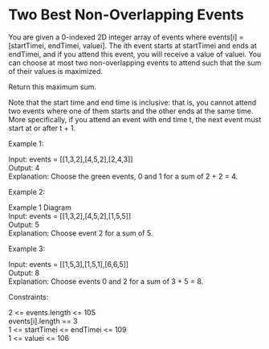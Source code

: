 # Two Best Non-Overlapping Events

You are given a 0-indexed 2D integer array of events where events[i] = [startTimei, endTimei, valuei]. The ith event starts at startTimei and ends at endTimei, and if you attend this event, you will receive a value of valuei. You can choose at most two non-overlapping events to attend such that the sum of their values is maximized.

Return this maximum sum.

Note that the start time and end time is inclusive: that is, you cannot attend two events where one of them starts and the other ends at the same time. More specifically, if you attend an event with end time t, the next event must start at or after t + 1.

Example 1:


Input: events = [[1,3,2],[4,5,2],[2,4,3]]\
Output: 4\
Explanation: Choose the green events, 0 and 1 for a sum of 2 + 2 = 4.

Example 2:

Example 1 Diagram\
Input: events = [[1,3,2],[4,5,2],[1,5,5]]\
Output: 5\
Explanation: Choose event 2 for a sum of 5.

Example 3:

Input: events = [[1,5,3],[1,5,1],[6,6,5]]\
Output: 8\
Explanation: Choose events 0 and 2 for a sum of 3 + 5 = 8.

Constraints:

2 <= events.length <= 105\
events[i].length == 3\
1 <= startTimei <= endTimei <= 109\
1 <= valuei <= 106